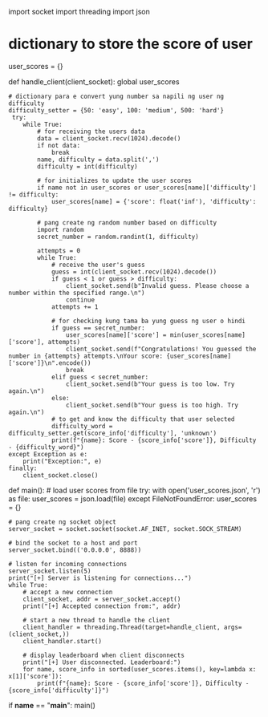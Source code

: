 import socket 
import threading
import json

# dictionary to store the score of user
user_scores = {}

def handle_client(client_socket):
    global user_scores
    
    # dictionary para e convert yung number sa napili ng user ng difficulty
    difficulty_setter = {50: 'easy', 100: 'medium', 500: 'hard'}
     try:
        while True:
            # for receiving the users data
            data = client_socket.recv(1024).decode()
            if not data:
                break
            name, difficulty = data.split(',')
            difficulty = int(difficulty)
            
            # for initializes to update the user scores
            if name not in user_scores or user_scores[name]['difficulty'] != difficulty:
                user_scores[name] = {'score': float('inf'), 'difficulty': difficulty}
            
            # pang create ng random number based on difficulty
            import random
            secret_number = random.randint(1, difficulty)
            
            attempts = 0
            while True:
                # receive the user's guess
                guess = int(client_socket.recv(1024).decode())
                if guess < 1 or guess > difficulty:
                    client_socket.send(b"Invalid guess. Please choose a number within the specified range.\n")
                    continue
                attempts += 1
                
                # for checking kung tama ba yung guess ng user o hindi
                if guess == secret_number:
                    user_scores[name]['score'] = min(user_scores[name]['score'], attempts)
                    client_socket.send(f"Congratulations! You guessed the number in {attempts} attempts.\nYour score: {user_scores[name]['score']}\n".encode())
                    break
                elif guess < secret_number:
                    client_socket.send(b"Your guess is too low. Try again.\n")
                else:
                    client_socket.send(b"Your guess is too high. Try again.\n") 
                # to get and know the difficulty that user selected
                difficulty_word = difficulty_setter.get(score_info['difficulty'], 'unknown')
                print(f"{name}: Score - {score_info['score']}, Difficulty - {difficulty_word}")
    except Exception as e:
        print("Exception:", e)
    finally:
        client_socket.close()
def main():
    # load user scores from file
    try:
        with open('user_scores.json', 'r') as file:
            user_scores = json.load(file)
    except FileNotFoundError:
        user_scores = {}
    
    # pang create ng socket object
    server_socket = socket.socket(socket.AF_INET, socket.SOCK_STREAM)
    
    # bind the socket to a host and port
    server_socket.bind(('0.0.0.0', 8888))
    
    # listen for incoming connections
    server_socket.listen(5)
    print("[+] Server is listening for connections...")
    while True:
        # accept a new connection
        client_socket, addr = server_socket.accept()
        print("[+] Accepted connection from:", addr)
        
        # start a new thread to handle the client
        client_handler = threading.Thread(target=handle_client, args=(client_socket,))
        client_handler.start()
        
        # display leaderboard when client disconnects
        print("[+] User disconnected. Leaderboard:")
        for name, score_info in sorted(user_scores.items(), key=lambda x: x[1]['score']):
            print(f"{name}: Score - {score_info['score']}, Difficulty - {score_info['difficulty']}")

if __name__ == "__main__":
    main()
